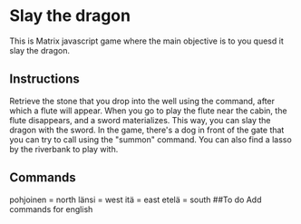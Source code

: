 # Slay the dragon
This is Matrix javascript game where the main objective is to you quesd it slay the dragon.
## Instructions 
Retrieve the stone that you drop into the well using the command, after which a flute will appear. When you go to play the flute near the cabin, the flute disappears, and a sword materializes. This way, you can slay the dragon with the sword. In the game, there's a dog in front of the gate that you can try to call using the "summon" command. You can also find a lasso by the riverbank to play with.
## Commands
pohjoinen = north
länsi = west
itä = east
etelä = south
##To do 
Add commands for english
